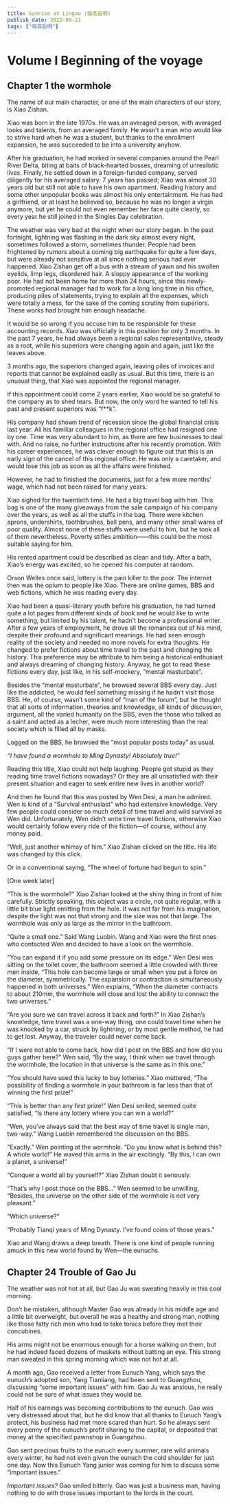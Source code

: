 ```yaml
---
title: Sunrise at Lingao (临高启明)
publish_date: 2022-09-21
tags: ["临高启明"]
---
```


# Volume I Beginning of the voyage
## Chapter 1 the wormhole
The name of our main character, or one of the main characters of our story, is Xiao Zishan.

Xiao was born in the late 1970s. He was an averaged person, with averaged looks and talents, from an averaged family. He wasn’t a man who would like to strive hard when he was a student, but thanks to the enrollment expansion, he was succeeded to be into a university anyhow.

 

After his graduation, he had worked in several companies around the Pearl River Delta, biting at baits of black-hearted bosses, dreaming of unrealistic lives. Finally, he settled down in a foreign-funded company, served diligently for his averaged salary. 7 years has passed; Xiao was almost 30 years old but still not able to have his own apartment. Reading history and some other unpopular books was almost his only entertainment. He has had a girlfriend, or at least he believed so, because he was no longer a virgin anymore, but yet he could not even remember her face quite clearly, so every year he still joined in the Singles Day celebration.

 

The weather was very bad at the night when our story began. In the past fortnight, lightning was flashing in the dark sky almost every night, sometimes followed a storm, sometimes thunder. People had been frightened by rumors about a coming big earthquake for quite a few days, but were already not sensitive at all since nothing serious had ever happened. Xiao Zishan get off a bus with a stream of yawn and his swollen eyelids, limp legs, disordered hair. A sloppy appearance of the working poor. He had not been home for more than 24 hours, since this newly-promoted regional manager had to work for a long long time in his office, producing piles of statements, trying to explain all the expenses, which were totally a mess, for the sake of the coming scrutiny from superiors. These works had brought him enough headache.

 

It would be so wrong if you accuse him to be responsible for these accounting records. Xiao was officially in this position for only 3 months. In the past 7 years, he had always been a regional sales representative, steady as a root, while his superiors were changing again and again, just like the leaves above.

 

3 months ago, the superiors changed again, leaving piles of invoices and reports that cannot be explained easily as usual. But this time, there is an unusual thing, that Xiao was appointed the regional manager.

 

If this appointment could come 2 years earlier, Xiao would be so grateful to the company as to shed tears. But now, the only word he wanted to tell his past and present superiors was “f**k”.

 

His company had shown trend of recession since the global financial crisis last year. All his familiar colleagues in the regional office had resigned one by one. Time was very abundant to him, as there are few businesses to deal with. And no raise, no further instructions after his recently promotion. With his career experiences, he was clever enough to figure out that this is an early sign of the cancel of this regional office. He was only a caretaker, and would lose this job as soon as all the affairs were finished.

 

However, he had to finished the documents, just for a few more months’ wage, which had not been raised for many years.

 

Xiao sighed for the twentieth time. He had a big travel bag with him. This bag is one of the many giveaways from the sale campaign of his company over the years, as well as all the stuffs in the bag. There were kitchen aprons, undershirts, toothbrushes, ball pens, and many other small wares of poor quality. Almost none of these stuffs were useful to him, but he took all of them nevertheless. Poverty stifles ambition——this could be the most suitable saying for him.

 

His rented apartment could be described as clean and tidy. After a bath, Xiao’s energy was excited, so he opened his computer at random.

 

Orson Welles once said, lottery is the pain killer to the poor. The internet then was the opium to people like Xiao. There are online games, BBS and web fictions, which he was reading every day.

 

Xiao had been a quasi-literary youth before his graduation, he had turned quite a lot pages from different kinds of book and he would like to write something, but limited by his talent, he hadn’t become a professional writer. After a few years of employment, he drove all the romances out of his mind, despite their profound and significant meanings. He had seen enough reality of the society and needed no more novels for extra thoughts. He changed to prefer fictions about time travel to the past and changing the history. This preference may be attribute to him being a historical enthusiast and always dreaming of changing history. Anyway, he got to read these fictions every day, just like, in his self-mockery, “mental masturbate”.

 

Besides the “mental masturbate”, he browsed several BBS every day. Just like the addicted, he would feel something missing if he hadn’t visit those BBS. He, of course, wasn’t some kind of “man of the forum”, but he thought that all sorts of information, theories and knowledge, all kinds of discussion, argument, all the varied humanity on the BBS, even the those who talked as a saint and acted as a lecher, were much more interesting than the real society which is filled all by masks.

 

Logged on the BBS, he browsed the “most popular posts today” as usual.

 

*“I have found a wormhole to Ming Dynasty! Absolutely true!”*

 

Reading this title, Xiao could not help laughing. People got stupid as they reading time travel fictions nowadays? Or they are all unsatisfied with their present situation and eager to seek entire new lives in another world?

 

And then he found that this was posted by Wen Desi, a man he admired. Wen is kind of a “Survival enthusiast” who had extensive knowledge. Very few people could consider so much detail of time travel and wild survival as Wen did. Unfortunately, Wen didn’t write time travel fictions, otherwise Xiao would certainly follow every ride of the fiction—of course, without any money paid.

 

“Well, just another whimsy of him.” Xiao Zishan clicked on the title. His life was changed by this click.

 

Or in a conventional saying, “The wheel of fortune had begun to spin.”

 

[One week later]

 

“This is the wormhole?” Xiao Zishan looked at the shiny thing in front of him carefully. Strictly speaking, this object was a circle, not quite regular, with a little bit blue light emitting from the hole. It was not far from his imagination, despite the light was not that strong and the size was not that large. The wormhole was only as large as the mirror in the bathroom.

 

“Quite a small one.” Said Wang Luobin. Wang and Xiao were the first ones who contacted Wen and decided to have a look on the wormhole.

 

“You can expand it if you add some pressure on its edge.” Wen Desi was sitting on the toilet cover, the bathroom seemed a little crowded with three men inside, “This hole can become large or small when you put a force on the diameter, symmetrically. The expansion or contraction is simultaneously happened in both universes.” Wen explains, “When the diameter contracts to about 210mm, the wormhole will close and lost the ability to connect the two universes.”

 

“Are you sure we can travel across it back and forth?” In Xiao Zishan’s knowledge, time travel was a one-way thing, one could travel time when he was knocked by a car, struck by lightning, or by most gentle method, he had to get lost. Anyway, the traveler could never come back.

 

“If I were not able to come back, how did I post on the BBS and how did you guys gather here?” Wen said, “By the way, I think when we travel through the wormhole, the location in that universe is the same as in this one.”

 

“You should have used this lucky to buy lotteries.” Xiao muttered, “The possibility of finding a wormhole in your bathroom is far less than that of winning the first prize!”

 

“This is better than any first prize!” Wen Desi smiled, seemed quite satisfied, “Is there any lottery where you can win a world?”

 

“Wen, you’ve always said that the best way of time travel is single man, two-way.” Wang Luobin remembered the discussion on the BBS.

 

“Exactly.” Wen pointing at the wormhole. “Do you know what is behind this? A whole world!” He waved this arms in the air excitingly. “By this, I can own a planet, a universe!”

 

“Conquer a world all by yourself?” Xiao Zishan doubt it seriously.

 

“That’s why I post those on the BBS…” Wen seemed to be unwilling, “Besides, the universe on the other side of the wormhole is not very pleasant.”

 

“Which universe?”

 

“Probably Tianqi years of Ming Dynasty. I’ve found coins of those years.”

 

Xiao and Wang draws a deep breath. There is one kind of people running amuck in this new world found by Wen—the eunuchs.

## Chapter 24 Trouble of Gao Ju

The weather was not hot at all, but Gao Ju was sweating heavily in this cool morning.

 

Don’t be mistaken, although Master Gao was already in his middle age and a little bit overweight, but overall he was a healthy and strong man, nothing like those fatty rich men who had to take tonics before they met their concubines.

 

His arms might not be enormous enough for a horse walking on them, but he had indeed faced dozens of muskets without batting an eye. This strong man sweated in this spring morning which was not hot at all.

 

A month ago, Gao received a letter from Eunuch Yang, which says the eunuch’s adopted son, Yang Tianliang, had been sent to Guangzhou, discussing “some important issues” with him. Gao Ju was anxious, he really could not be sure of what issues they would be.

 

Half of his earnings was becoming contributions to the eunuch. Gao was very distressed about that, but he did know that all thanks to Eunuch Yang’s protect, his business had met more scared than hurt. So he always sent every penny of the eunuch’s profit sharing to the capital, or deposited that money at the specified pawnshop in Guangzhou.

 

Gao sent precious fruits to the eunuch every summer, rare wild animals every winter, he had not even given the eunuch the cold shoulder for just one day. Now this Eunuch Yang junior was coming for him to discuss some “important issues.”

 

*Important issues?* Gao smiled bitterly. Gao was just a business man, having nothing to do with those issues important to the lords in the court.